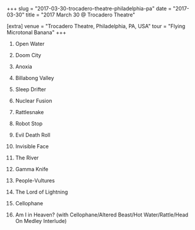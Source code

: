 +++
slug = "2017-03-30-trocadero-theatre-philadelphia-pa"
date = "2017-03-30"
title = "2017 March 30 @ Trocadero Theatre"

[extra]
venue = "Trocadero Theatre, Philadelphia, PA, USA"
tour = "Flying Microtonal Banana"
+++


 1. Open Water

 2. Doom City

 3. Anoxia

 4. Billabong Valley

 5. Sleep Drifter

 6. Nuclear Fusion

 7. Rattlesnake

 8. Robot Stop

 9. Evil Death Roll

10. Invisible Face

11. The River

12. Gamma Knife

13. People-Vultures

14. The Lord of Lightning

15. Cellophane

16. Am I in Heaven?
    (with Cellophane/Altered Beast/Hot Water/Rattle/Head On Medley
    Interlude)


